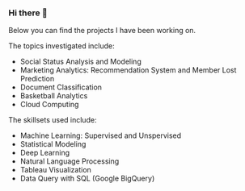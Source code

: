 ### Hi there 👋

<!--
**Tego-Chang/Tego-Chang** is a ✨ _special_ ✨ repository because its `README.md` (this file) appears on your GitHub profile.

Here are some ideas to get you started:

- 🔭 I’m currently working on ...
- 🌱 I’m currently learning ...
- 👯 I’m looking to collaborate on ...
- 🤔 I’m looking for help with ...
- 💬 Ask me about ...
- 📫 How to reach me: ...
- 😄 Pronouns: ...
- ⚡ Fun fact: ...
-->

Below you can find the projects I have been working on. 

The topics investigated include: 

- Social Status Analysis and Modeling
- Marketing Analytics: Recommendation System and Member Lost Prediction
- Document Classification
- Basketball Analytics
- Cloud Computing

The skillsets used include: 

- Machine Learning: Supervised and Unspervised
- Statistical Modeling
- Deep Learning
- Natural Language Processing
- Tableau Visualization
- Data Query with SQL (Google BigQuery)
